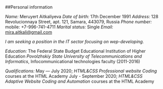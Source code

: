 
##Personal information

*Name:*	Meruyert Aitkaliyeva
*Date of birth:*	17th December 1991
*Address:*	128 Revolucionnaya Street, apt. 121, Samara, 443079, Russia
*Phone number:*  mobile: +7-996-741-4711
*Marital status:*	Single
*Email:*	mira.aitkali@gmail.com

*I am seeking a position in the IT sector focusing on wep-developing.*

*Education:*    The Federal State Budget Educational Institution of Higher Education *Povolzhskiy State University of Telecommunications and Informatics*, 
Infocommunicational technologies faculty
(2011-2016)

*Qualifications:*   May — July 2020; *HTML&CSS      Professional website Coding* courses at the HTML Academy
July - September 2020; *HTML&CSS Adaptive Website Coding and Automation* courses at the HTML Academy